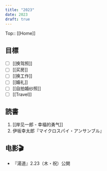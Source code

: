 ```yaml
---
title: "2023"
date: 2023
draft: true
---
```


Top:: [[Home]]

## 目標

- [ ] [[换驾照]]
- [ ] [[买房]]
- [ ] [[换工作]]
- [ ] [[婚礼]]
- [ ] [[自拍婚纱照]]
- [ ] [[Travel]]

## 読書

1. [[岸见一郎 - 幸福的勇气]]
2. 伊坂幸太郎『マイクロスパイ・アンサンブル』

## 电影🎬

- 『湯道』2.23（木・祝）公開
